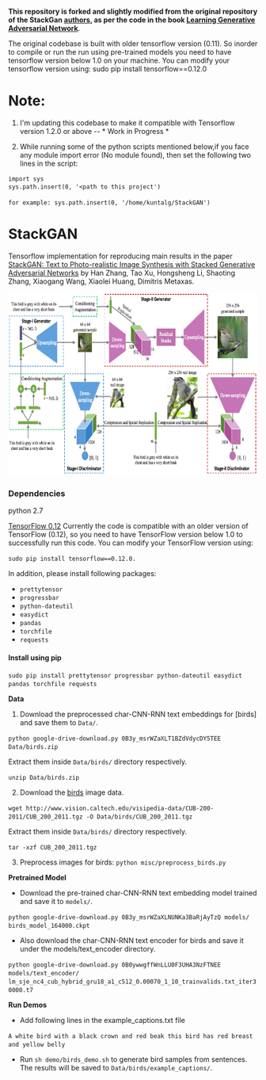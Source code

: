 **This repository is forked and slightly modified from the original repository of the StackGan [authors](https://github.com/hanzhanggit/StackGAN), as per the code in the book [Learning Generative Adversarial Network](https://github.com/Kuntal-G/Books/tree/master/Learning-Generative-Adversarial-Network/)**.


The original codebase is built with older tensorflow version (0.11).
So inorder to compile or run the run using pre-trained models you need to have tensorflow version below 1.0 on your machine. You can modify your tensorflow version using: 
sudo pip install tensorflow==0.12.0



# Note: 
1) I'm updating this codebase to make it compatible with Tensorflow version 1.2.0 or above -- * Work in Progress *

2) While running some of the python scripts mentioned below,if you face any module import error (No module found), then set the following two lines in the script:
```
import sys
sys.path.insert(0, '<path to this project') 

for example: sys.path.insert(0, '/home/kuntalg/StackGAN') 
```


# StackGAN

Tensorflow implementation for reproducing main results in the paper [StackGAN: Text to Photo-realistic Image Synthesis with Stacked Generative Adversarial Networks](https://arxiv.org/pdf/1612.03242v1.pdf) by Han Zhang, Tao Xu, Hongsheng Li, Shaoting Zhang, Xiaogang Wang,   Xiaolei Huang, Dimitris Metaxas.


<img src="examples/framework.png" width="850px" height="370px"/>


### Dependencies
python 2.7

[TensorFlow 0.12](https://www.tensorflow.org/get_started/os_setup)
Currently the code is compatible with an older version of TensorFlow
(0.12), so you need to have TensorFlow version below 1.0 to successfully
run this code. You can modify your TensorFlow version using: 

`sudo pip install tensorflow==0.12.0.`

In addition, please install following packages:
- `prettytensor`
- `progressbar`
- `python-dateutil`
- `easydict`
- `pandas`
- `torchfile`
- `requests`

#### Install using pip
`sudo pip install prettytensor progressbar python-dateutil easydict pandas torchfile requests`


**Data**

1. Download the preprocessed char-CNN-RNN text embeddings for [birds] and 
save them to `Data/`.

`python google-drive-download.py 0B3y_msrWZaXLT1BZdVdycDY5TEE Data/birds.zip`

Extract them inside `Data/birds/` directory respectively.

`unzip Data/birds.zip`
  
  
2. Download the [birds](http://www.vision.caltech.edu/visipedia/CUB-200-2011.html) image data. 

`wget http://www.vision.caltech.edu/visipedia-data/CUB-200-2011/CUB_200_2011.tgz -O Data/birds/CUB_200_2011.tgz`


Extract them inside `Data/birds/` directory respectively.

`tar -xzf CUB_200_2011.tgz`

3. Preprocess images for birds: `python misc/preprocess_birds.py`


**Pretrained Model**
- Download the pre-trained char-CNN-RNN text embedding model trained and save it to `models/`.

`python google-drive-download.py 0B3y_msrWZaXLNUNKa3BaRjAyTzQ models/ birds_model_164000.ckpt`


- Also download the char-CNN-RNN text encoder for birds and save it under the models/text_encoder directory.

`python google-drive-download.py 0B0ywwgffWnLLU0F3UHA3NzFTNEE models/text_encoder/  lm_sje_nc4_cub_hybrid_gru18_a1_c512_0.00070_1_10_trainvalids.txt_iter30000.t7
`


**Run Demos**

- Add following lines in the example_captions.txt file

`A white bird with a black crown and red beak
this bird has red breast and yellow belly`


- Run `sh demo/birds_demo.sh` to generate bird samples from sentences. The results will be saved to `Data/birds/example_captions/`.





